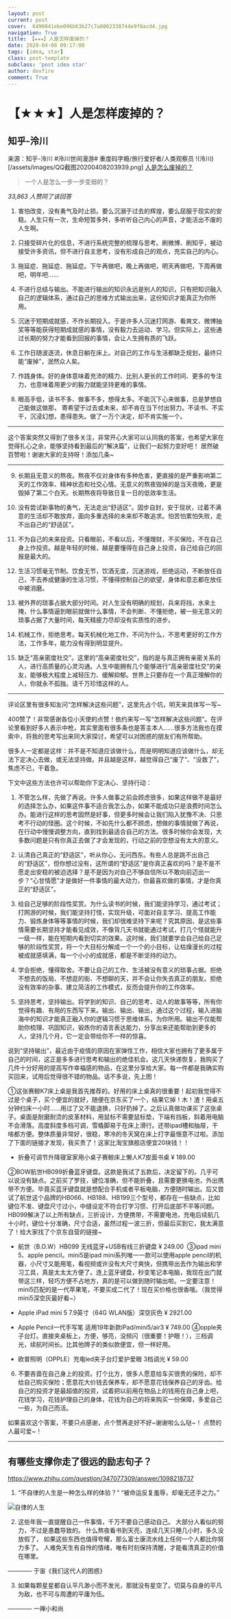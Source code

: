```yaml
---
layout: post
current: post
cover:  6490841ebe096b63b27c7a8002338744e9f8acd4.jpg
navigation: True
title: 【★★★】人是怎样废掉的？
date: 2020-04-08 09:17:00
tags: [idea, star]
class: post-template
subclass: 'post idea star'
author: dexfire
comment: True
---
```


# 【★★★】人是怎样废掉的？


## 知乎-泠川
来源：知乎-泠川
#泠川世间漫游# 重度码字瘾/旅行爱好者/人类观察员
!(泠川)[/assets/images/QQ截图20200408203939.png]
[人是怎么废掉的？](https://www.zhihu.com/question/43607087/answer/324433637)

> 一个人是怎么一步一步变弱的？  

*33,863 人赞同了该回答*

1. 害怕改变，没有勇气及时止损。要么沉溺于过去的辉煌，要么屈服于现实的安稳。人生只有一次，生命短暂多舛，多听听自己内心的声音，才能活出不废的人生啊。

2. 只接受碎片化的信息，不进行系统完整的梳理与思考。刷微博、刷知乎，被动接受许多资讯，但不进行自主思考，没有形成自己的观点，充实自己的内心。

3. 拖延症、拖延症、拖延症。下午再做吧，晚上再做吧，明天再做吧，下周再做吧，明年吧……

4. 不进行总结与输出。不能进行输出的知识永远是别人的知识，只有把知识融入自己的逻辑体系，通过自己的思维方式输出出来，这份知识才能真正为你所用。

5. 沉迷于短期成就感，不作长期投入。于是许多人沉迷打网游、看爽文、微博抽奖等等能获得短期成就感的事情，没有毅力去运动、学习。但实际上，这些通过长期的努力才能看到回报的事情，会让人生拥有质的飞跃。

6. 工作日随波逐流，休息日躺在床上。对自己的工作与生活都缺乏规划，最终只能“废掉”，泯然众人矣。

7. 作践身体。好的身体意味着充沛的精力、比别人更长的工作时间、更多的专注力，也意味着用更少的毅力就能坚持更难的事情。

8. 眼高手低，读书不多、做事不多，想得太多。不能沉下心来做事，总是梦想自己能做这做那， 寄希望于过去或未来，却不肯在当下付出努力。不读书、不实干，沉浸幻想，患得患失。做了一万个决定，却不肯实施一个。

---

这个答案突然又得到了很多关注，非常开心大家可以认同我的答案，也希望大家在觉得扎心之余，能够坚持看到最后的“解决篇”，让我们一起努力变好吧！
居然破百赞啦！谢谢大家的支持呀！添加几条~

---

9. 长期且无意义的熬夜。熬夜不仅对身体有多种危害，更直接的是严重影响第二天的工作效率、精神状态和社交心情。无意义的熬夜毁掉的是当天夜晚，更是毁掉了第二个白天。长期熬夜将导致日复一日的低效率生活。

10. 没有尝试新事物的勇气，无法走出“舒适区”。固步自封，安于现状，过着不满意的生活却不敢放弃，面向多重选择的未来却不敢追求。怕苦怕累怕失败，走不出自己的“舒适区”。

11. 不为自己的未来投资。只看眼前，不看以后，不懂理财，不买保险，不在自己身上作投资。越是年轻的时候，越是要懂得在自己身上投资，自己给自己的回报是最大的。

12. 生活习惯毫无节制。饮食无节，饮酒无度，沉迷游戏，拒绝运动，不断放任自己，不去养成健康的生活习惯，不懂得控制自己的欲望，身体和意志都在放任中被消磨。

13. 被外界的琐事占据大部分时间。对人生没有明确的规划，兵来将挡，水来土掩，什么事情逼到眼前就做什么事情，不会判断、不懂拒绝，被一些无意义的琐事占据了大量时间，每天精疲力尽却没有实质性的进步。

14. 机械工作，拒绝思考。每天机械化地工作，不问为什么，不思考更好的工作方法，工作多年，能力没有得到明显提升。

15. 缺乏“高亲密度社交”。这里的“高亲密度社交”，指的是与真正拥有亲密关系的人，进行高质量的心灵沟通。人生中能拥有几个能够进行“高亲密度社交”的亲友，能够极大程度上减轻压力、缓解抑郁。世界上只要存在一个真正理解你的人，你就永不孤独。请千万珍惜这样的人。

---

评论区里有很多知友问“怎样解决这些问题”，这里先占个坑，明天来具体写一写~

400赞了！非常感谢各位小天使的点赞！依约来写一写“怎样解决这些问题”。在评论里看到好多人表示中枪，其实里面有很多条也是答主本人……很多方法我也在摸索中，将我的思考写出来同大家探讨，希望可以对困惑的朋友们有所帮助。

很多人一定都是这样：并不是不知道应该做什么，而是明明知道应该做什么，却无法下定决心去做，或无法坚持做。并且越是这样，越觉得自己“废了”、“没救了”，焦虑不已，干着急。

下文中这些方法也许可以帮助你下定决心、坚持行动：

1. 不管怎么样，先做了再说。许多人做事之前会顾虑很多，如果这样做不是最好的选择怎么办，如果这件事不适合我怎么办，如果不能成功只是浪费时间怎么办。能进行这样的思考固然是好事，但更多时候会让我们陷入犹豫不决、只思考不行动的怪圈。这个时候，不如先什么都不顾虑，想做的事情就做了再说，在行动中慢慢调整方向，直到找到最适合自己的方法。很多时候你会发现，大多数问题是只有你真正去做了才会发现的，行动之前的空想没有太大的意义。

2. 认清自己真正的“舒适区”，听从你心，无问西东。有些人总是跳不出自己的“舒适区”，但你想过没有，这所谓的“舒适区”是你真正喜欢的吗？是不是不愿走出安稳的被迫选择？是不是因为对自己不够自信所以不敢向前迈出一步？“心甘情愿”才是做好一件事情的最大动力，你最喜欢做的事情，才是你真正的“舒适区”。

3. 给自己足够的阶段性奖赏。为什么读书的时候，我们能坚持学习，通过考试；打网游的时候，我们能坚持打怪，实现升级，可面对自主学习、提高工作能力、锻炼身体等等事情的时候，我们却很难坚持下来呢？究其原因，是这些事情需要长期坚持才能看见成效，不像背几天书就能通过考试，打几个怪就能升一级一样，能在短期内看到切实的效果。这时候，我们就要学会自己给自己足够的阶段性奖赏，将一个大目标分解成一个一个的小目标，让枯燥漫长的过程被成就感填满，每一个小小的成就感，都是不断坚持的动力。

4. 学会拒绝，懂得取舍。不要让自己的工作、生活被没有意义的琐事占据。拒绝不想去的饭局、不想逛的街、不想聊的天，并不会让你失去真正的朋友。拒绝没有效率的杂事、建立简洁的工作模式，反而会提升你的工作效率。

5. 坚持思考，坚持输出。将学到的知识、自己的思考、动人的故事等等，所有你觉得有趣、有用的东西写下来。输出、输出、输出，通过这个过程，输入进脑海中的知识才能真正融入你的逻辑习惯于思维体系，为你所用。输出不仅能帮助你梳理、巩固知识，锻炼你的语言表达能力，分享出来还能帮助到更多的人，坚持几个月，它一定会带给你不一样的惊喜。


说到“坚持输出”，最近由于疫情的原因在家弹性工作，相信大家也拥有了更多属于自己的时间，这正是多多进行思考和输出的绝佳机会。这几天快递恢复，我购买了几件十分好用的提高写作幸福感的物品，在这里分享给大家。每一件都是我确实购买回来，试用后觉得很不错的物品。话不多说，先上图！


①这张赛鲸K7床上桌是我首先推荐的。好用的床上桌真的很重要！起初我觉得不过是个桌子，买个便宜的就好，随便在京东买了一个，结果它掉！木！渣！用桌五分钟扫床一小时……用过了又不能退换，只好扔掉了。之后认真做功课买了这张桌子。桌面是耐磨耐烫的皮革材料，用鼠标不需要鼠标垫，下端有挡板，斜着用电脑不会滑落。高度斜度多档可调，雪橇脚易于在床上滑行。还带ipad槽和抽屉，干啥都方便。整体质量非常好，很稳，寒冷的冬天窝在床上打字最惬意不过啦。添加了下面的链接才发现，我买贵了！这家比淘宝旗舰店便宜20块钱！！

- 折叠可调节升降寝室家用小桌子赛鲸床上懒人K7皮面书桌   ¥ 189.00

②BOW航世HB099折叠蓝牙键盘。这款是我试了五款后，决定留下的。几乎可以说没有缺点。之前买了罗技，键位准确，但不能折叠，且需要更换电池，外出携带不方便。毕竟买蓝牙键盘就是想配合手机或者平板电脑，方便随时输出。后又尝试了航世这个品牌的HB066、HB188、HB199三个型号，都存在一些缺点，比如键位不准、键盘尺寸过小，中缝设定不符合打字习惯、打开后底部不平等问题。HB099解决了以上所有缺点，三折设计，方便携带，不需要电池，充电后续航几十小时，键位十分准确，尺寸合适，虽然过程一波三折，但最后买到它，我太满意了！给大家找了个京东自营的链接~

- 航世（B.O.W）HB099 无线蓝牙+USB有线三折键盘  ¥ 249.00
​
③ipad mini 5、apple pencil。mini5是ipad mini系列唯一一款可以使用apple pencil的机器，小尺寸又能用笔，看视频或许没有大尺寸爽快，但携带出去作为输出和学习工具，真是太太太方便了。连上蓝牙键盘，秒变笔记本电脑，我现在出门就带这三样，轻巧方便不占地方，真的是可以做到随时输出啦。一定要注意！mini5匹配的是一代苹果笔，不要买成二代了！现在买价格也很香哦。（我觉得mini5深空灰最好看~）

- Apple iPad mini 5 7.9英寸（64G WLAN版）深空灰色    ¥ 2921.00
- Apple Pencil一代手写笔 适用19年新款iPad/mini5/air3  ¥ 749.00
​
④opple夹子台灯。直接夹桌板上，方便，够亮，没频闪（很重要！护眼！），三档调光，续航时间长。比其他牌子的类似款便宜，但一样好用。

- 欧普照明（OPPLE）充电led夹子台灯爱护爱眼 3档调光   ¥ 59.00

6. 不要吝啬在自己身上的投资。打个比方，很多人愿意给车买很贵的保险，却不给自己购买保险；愿意花大价钱去保养车，却不愿意花钱保养自己的牙齿。给自己的投资才是最超值的投资，试着把以前用在物品上的钱用在自己身上吧，花钱学习，花钱护理自己的身体，花钱为自己的将来购买一份保障，多爱自己一些，为自己而活。



如果喜欢这个答案，不要只点感谢，点个赞再走好不好~谢谢啦么么哒~！
点赞的人最可爱~！

---

## 有哪些支撑你走了很远的励志句子？

https://www.zhihu.com/question/347077309/answer/1098218737

1. “不自律的人生是一种怎么样的体验？”
“被命运反复羞辱，却毫无还手之力。”

![自律的人生](/assets/images/v2-13efa17381be7c5a0cca40f6fb472c01_720w.jpg)

2. 这些年我一直提醒自己一件事情，千万不要自己感动自己。
大部分人看似的努力，不过是愚蠢导致的。
什么熬夜看书到天亮，连续几天只睡几小时，多久没放假了，
如果这些东西也值得夸耀，那么富士康流水线上任何一个人都比你努力多了。
人难免天生有自怜的情绪，唯有时刻保持清醒，才能看清真正的价值在哪里。

———— 于宙《我们这代人的困惑》

3. 如果每颗星星都自认平凡渺小而不发光，那就没有星空了。切莫与自身的平凡为敌，也不可与周遭的平庸为伍。 

———— 一禅小和尚